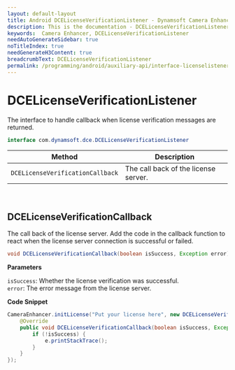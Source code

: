 ```yaml
---
layout: default-layout
title: Android DCELicenseVerificationListener - Dynamsoft Camera Enhancer
description: This is the documentation - DCELicenseVerificationListener page of Dynamsoft Camera Enhancer.
keywords:  Camera Enhancer, DCELicenseVerificationListener
needAutoGenerateSidebar: true
noTitleIndex: true
needGenerateH3Content: true
breadcrumbText: DCELicenseVerificationListener
permalink: /programming/android/auxiliary-api/interface-licenselistener.html
---
```


# DCELicenseVerificationListener

The interface to handle callback when license verification messages are returned.

```java
interface com.dynamsoft.dce.DCELicenseVerificationListener
```

| Method | Description |
| ------ | ----------- |
| `DCELicenseVerificationCallback` | The call back of the license server. |

&nbsp;

## DCELicenseVerificationCallback

The call back of the license server. Add the code in the callback function to react when the license server connection is successful or failed.

```java
void DCELicenseVerificationCallback(boolean isSuccess, Exception error);
```

**Parameters**

`isSuccess`: Whether the license verification was successful.  
`error`: The error message from the license server.

**Code Snippet**

```java
CameraEnhancer.initLicense("Put your license here", new DCELicenseVerificationListener() {
    @Override
    public void DCELicenseVerificationCallback(boolean isSuccess, Exception e) {
        if (!isSuccess) {
            e.printStackTrace();
        }
    }
});
```
